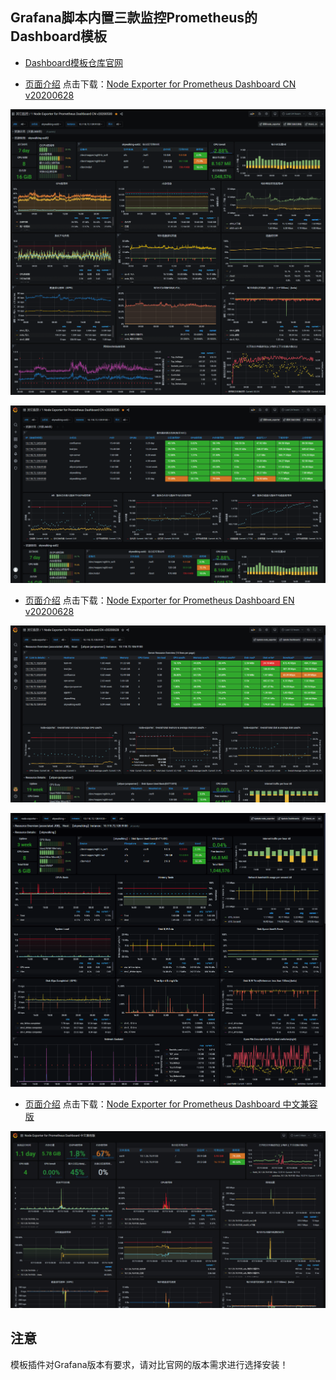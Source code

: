 ## Grafana脚本内置三款监控Prometheus的Dashboard模板

- [Dashboard模板仓库官网](https://grafana.com/grafana/dashboards)

- [页面介绍](https://grafana.com/grafana/dashboards/8919) 点击下载：[Node Exporter for Prometheus Dashboard CN v20200628](https://grafana.com/api/dashboards/1860/revisions/20/download)

![image.png](images/8259.png)

![image.png](images/8260.png)

- [页面介绍](https://grafana.com/grafana/dashboards/11074) 点击下载：[Node Exporter for Prometheus Dashboard EN v20200628](https://grafana.com/api/dashboards/11074/revisions/4/download)

![image.png](images/8427.png)

![image.png](images/8428.png)

- [页面介绍](https://grafana.com/grafana/dashboards/11174) 点击下载：[Node Exporter for Prometheus Dashboard 中文兼容版](https://grafana.com/api/dashboards/11174/revisions/1/download)

![image.png](images/image.png)


## 注意
模板插件对Grafana版本有要求，请对比官网的版本需求进行选择安装！

